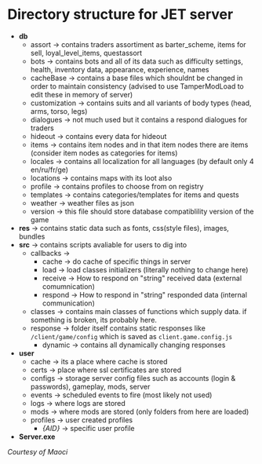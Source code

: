 # Directory structure for JET server

* **db**
    * assort -> contains traders assortiment as barter_scheme, items for sell, loyal_level_items, questassort
    * bots -> contains bots and all of its data such as difficulty settings, health, inventory data, appearance, experience, names
    * cacheBase -> contains a base files which shouldnt be changed in order to maintain consistency (advised to use TamperModLoad to edit these in memory of server)
    * customization -> contains suits and all variants of body types (head, arms, torso, legs)
    * dialogues -> not much used but it contains a respond dialogues for traders
    * hideout -> contains every data for hideout
    * items -> contains item nodes and in that item nodes there are items (consider item nodes as categories for items)
    * locales -> contains all localization for all languages (by default only 4 en/ru/fr/ge)
    * locations -> contains maps with its loot also
    * profile -> contains profiles to choose from on registry
    * templates -> contains categories/templates for items and quests
    * weather -> weather files as json
    * version -> this file should store database compatiblility version of the game
* **res** -> contains static data such as fonts, css(style files), images, bundles
* **src** -> contains scripts avaliable for users to dig into
    * callbacks -> 
        * cache -> do cache of specific things in server
        * load -> load classes initializers (literally nothing to change here)
        * receive -> How to respond on "string" received data (external comumnication)
        * respond -> How to respond in "string" responded data (internal communication)
    * classes -> contains main classes of functions which supply data. if something is broken, its probably here.
    * response -> folder itself contains static responses like `/client/game/config` which is saved as `client.game.config.js`
        * dynamic -> contains all dynamically changing responses
* **user**
    * cache -> its a place where cache is stored
    * certs -> place where ssl certificates are stored
    * configs -> storage server config files such as accounts (login & passwords), gameplay, mods, server
    * events -> scheduled events to fire (most likely not used)
    * logs -> where logs are stored
    * mods -> where mods are stored (only folders from here are loaded)
    * profiles -> user created profiles
        * *{AID}* -> specific user profile
* **Server.exe**

*Courtesy of Maoci*